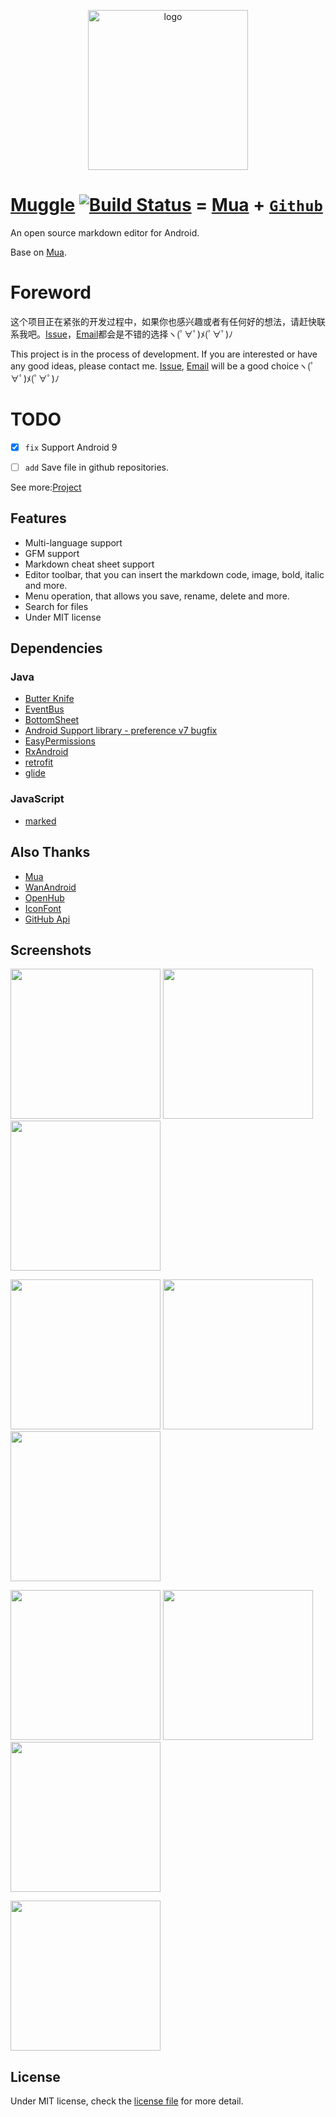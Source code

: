 <p align="center"><img alt="logo" src="https://raw.githubusercontent.com/jixiaoyong/mua/master/app/src/main/res/mipmap-xxxhdpi/ic_launcher_round.png" width="256" height="256"></p>

# [Muggle](https://en.wikipedia.org/wiki/Muggle) [![Build Status](https://www.travis-ci.org/jixiaoyong/Muggle.svg?branch=master)](https://www.travis-ci.org/jixiaoyong/Muggle) = [Mua](https://github.com/zeleven/mua) + **[`Github`](https://github.com)**
An open source markdown editor for Android.

Base on [Mua](https://github.com/zeleven/mua).

# Foreword

这个项目正在紧张的开发过程中，如果你也感兴趣或者有任何好的想法，请赶快联系我吧。[Issue](<https://github.com/jixiaoyong/Muggle/issues>)，[Email](mailto:jixiaoyong1995+muggle_app@gmail.com)都会是不错的选择ヽ(ﾟ∀ﾟ)ﾒ(ﾟ∀ﾟ)ﾉ

This project is in the process of development. If you are interested or have any good ideas, please contact me. [Issue](<https://github.com/jixiaoyong/Muggle/issues>), [Email](mailto:jixiaoyong1995+muggle_app@gmail.com) will be a good choiceヽ(ﾟ∀ﾟ)ﾒ(ﾟ∀ﾟ)ﾉ

# TODO

- [x] `fix` Support Android 9

- [ ] `add` Save file in github repositories.

See more:[Project](https://github.com/jixiaoyong/Muggle/projects/1)

## Features
* Multi-language support
* GFM support
* Markdown cheat sheet support
* Editor toolbar, that you can insert the markdown code, image, bold, italic and more.
* Menu operation, that allows you save, rename, delete and more.
* Search for files
* Under MIT license

## Dependencies
### Java
* [Butter Knife](https://github.com/JakeWharton/butterknife)
* [EventBus](https://github.com/greenrobot/EventBus)
* [BottomSheet](https://github.com/Flipboard/bottomsheet)
* [Android Support library - preference v7 bugfix](https://github.com/Gericop/Android-Support-Preference-V7-Fix)
* [EasyPermissions](https://github.com/googlesamples/easypermissions)
* [RxAndroid](https://github.com/ReactiveX/RxAndroid)
* [retrofit](https://github.com/square/retrofit)
* [glide](https://github.com/bumptech/glide)

### JavaScript
* [marked](https://github.com/chjj/marked)

## Also Thanks

* [Mua](https://github.com/zeleven/mua)
* [WanAndroid](https://github.com/jixiaoyong/WanAndroid)
* [OpenHub](https://github.com/ThirtyDegreesRay/OpenHub)
* [IconFont](https://www.iconfont.cn)
* [GitHub Api](https://developer.github.com/v3/)

## Screenshots
<p float="left">
  <img src="https://github.com/jixiaoyong/mua/blob/master/screenshots/Screenshot_2018-02-04-20-59-05.png" width="240">
  <img src="https://github.com/jixiaoyong/mua/blob/master/screenshots/Screenshot_2018-02-04-20-59-15.png" width="240">
  <img src="https://github.com/jixiaoyong/mua/blob/master/screenshots/Screenshot_2018-02-04-20-59-25.png" width="240">
</p>
<p float="left">
  <img src="https://github.com/jixiaoyong/mua/blob/master/screenshots/Screenshot_2018-02-04-21-00-14.png" width="240">
  <img src="https://github.com/jixiaoyong/mua/blob/master/screenshots/Screenshot_2018-02-04-21-00-17.png" width="240">
  <img src="https://github.com/jixiaoyong/mua/blob/master/screenshots/Screenshot_2018-02-04-21-00-21.png" width="240">
</p>
<p float="left">
  <img src="https://github.com/jixiaoyong/mua/blob/master/screenshots/Screenshot_2018-02-04-21-00-32.png" width="240">
  <img src="https://github.com/jixiaoyong/mua/blob/master/screenshots/Screenshot_2018-02-04-21-07-44.png" width="240">
  <img src="https://github.com/jixiaoyong/mua/blob/master/screenshots/Screenshot_2018-02-04-21-08-42.png" width="240">
</p>
<p float="left">
  <img src="https://github.com/jixiaoyong/mua/blob/master/screenshots/Screenshot_2018-02-04-21-09-14.png" width="240">
</p>


## License
Under MIT license, check the [license file](https://github.com/jixiaoyong/mua/blob/master/LICENSE) for more detail.
